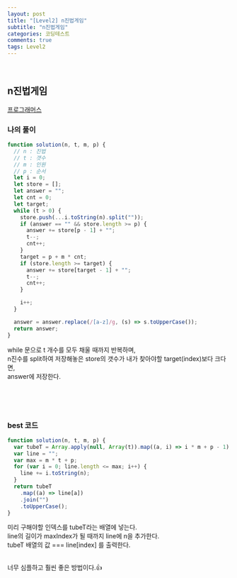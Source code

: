 ```yaml
---
layout: post
title: "[Level2] n진법게임"
subtitle: "n진법게임"
categories: 코딩테스트
comments: true
tags: Level2
---
```


<br>

## n진법게임

[프로그래머스](https://programmers.co.kr/learn/courses/30/lessons/17687) <br>

### 나의 풀이

```js
function solution(n, t, m, p) {
  // n : 진법
  // t : 갯수
  // m : 인원
  // p : 순서
  let i = 0;
  let store = [];
  let answer = "";
  let cnt = 0;
  let target;
  while (t > 0) {
    store.push(...i.toString(n).split(""));
    if (answer == "" && store.length >= p) {
      answer += store[p - 1] + "";
      t--;
      cnt++;
    }
    target = p + m * cnt;
    if (store.length >= target) {
      answer += store[target - 1] + "";
      t--;
      cnt++;
    }

    i++;
  }

  answer = answer.replace(/[a-z]/g, (s) => s.toUpperCase());
  return answer;
}
```

while 문으로 t 개수를 모두 채울 때까지 반복하며,<br>
n진수를 split하여 저장해놓은 store의 갯수가 내가 찾아야할 target(index)보다 크다면,<br>
answer에 저장한다.<br><br>

<br><br>

### best 코드

```js
function solution(n, t, m, p) {
  var tubeT = Array.apply(null, Array(t)).map((a, i) => i * m + p - 1);
  var line = "";
  var max = m * t + p;
  for (var i = 0; line.length <= max; i++) {
    line += i.toString(n);
  }
  return tubeT
    .map((a) => line[a])
    .join("")
    .toUpperCase();
}
```

미리 구해야할 인덱스를 tubeT라는 배열에 넣는다.<br>
line의 길이가 maxIndex가 될 때까지 line에 n을 추가한다.<br>
tubeT 배열의 값 === line[index] 를 출력한다.<br><br>

너무 심플하고 훨씬 좋은 방법이다.👍<br>
